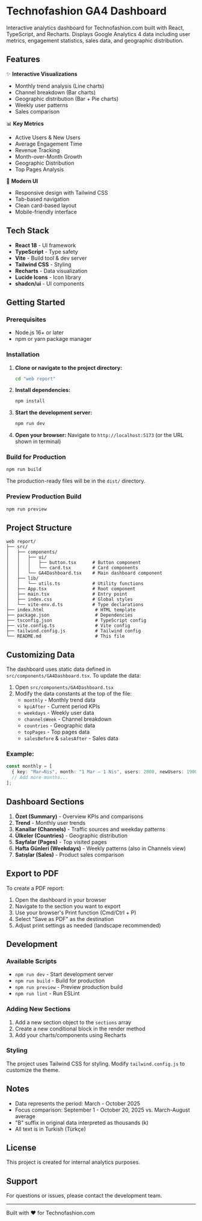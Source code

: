 # Technofashion GA4 Dashboard

Interactive analytics dashboard for Technofashion.com built with React, TypeScript, and Recharts. Displays Google Analytics 4 data including user metrics, engagement statistics, sales data, and geographic distribution.

## Features

✨ **Interactive Visualizations**
- Monthly trend analysis (Line charts)
- Channel breakdown (Bar charts)
- Geographic distribution (Bar + Pie charts)
- Weekly user patterns
- Sales comparison

📊 **Key Metrics**
- Active Users & New Users
- Average Engagement Time
- Revenue Tracking
- Month-over-Month Growth
- Geographic Distribution
- Top Pages Analysis

🎨 **Modern UI**
- Responsive design with Tailwind CSS
- Tab-based navigation
- Clean card-based layout
- Mobile-friendly interface

## Tech Stack

- **React 18** - UI framework
- **TypeScript** - Type safety
- **Vite** - Build tool & dev server
- **Tailwind CSS** - Styling
- **Recharts** - Data visualization
- **Lucide Icons** - Icon library
- **shadcn/ui** - UI components

## Getting Started

### Prerequisites

- Node.js 16+ or later
- npm or yarn package manager

### Installation

1. **Clone or navigate to the project directory:**
   ```bash
   cd "web report"
   ```

2. **Install dependencies:**
   ```bash
   npm install
   ```

3. **Start the development server:**
   ```bash
   npm run dev
   ```

4. **Open your browser:**
   Navigate to `http://localhost:5173` (or the URL shown in terminal)

### Build for Production

```bash
npm run build
```

The production-ready files will be in the `dist/` directory.

### Preview Production Build

```bash
npm run preview
```

## Project Structure

```
web report/
├── src/
│   ├── components/
│   │   ├── ui/
│   │   │   ├── button.tsx      # Button component
│   │   │   └── card.tsx        # Card components
│   │   └── GA4Dashboard.tsx    # Main dashboard component
│   ├── lib/
│   │   └── utils.ts            # Utility functions
│   ├── App.tsx                 # Root component
│   ├── main.tsx                # Entry point
│   ├── index.css               # Global styles
│   └── vite-env.d.ts           # Type declarations
├── index.html                   # HTML template
├── package.json                 # Dependencies
├── tsconfig.json                # TypeScript config
├── vite.config.ts               # Vite config
├── tailwind.config.js           # Tailwind config
└── README.md                    # This file
```

## Customizing Data

The dashboard uses static data defined in `src/components/GA4Dashboard.tsx`. To update the data:

1. Open `src/components/GA4Dashboard.tsx`
2. Modify the data constants at the top of the file:
   - `monthly` - Monthly trend data
   - `kpiAfter` - Current period KPIs
   - `weekdays` - Weekly user data
   - `channelsWeek` - Channel breakdown
   - `countries` - Geographic data
   - `topPages` - Top pages data
   - `salesBefore` & `salesAfter` - Sales data

### Example:

```typescript
const monthly = [
  { key: "Mar→Nis", month: "1 Mar – 1 Nis", users: 2000, newUsers: 1900, avg: 48 },
  // Add more months...
];
```

## Dashboard Sections

1. **Özet (Summary)** - Overview KPIs and comparisons
2. **Trend** - Monthly user trends
3. **Kanallar (Channels)** - Traffic sources and weekday patterns
4. **Ülkeler (Countries)** - Geographic distribution
5. **Sayfalar (Pages)** - Top visited pages
6. **Hafta Günleri (Weekdays)** - Weekly patterns (also in Channels view)
7. **Satışlar (Sales)** - Product sales comparison

## Export to PDF

To create a PDF report:

1. Open the dashboard in your browser
2. Navigate to the section you want to export
3. Use your browser's Print function (Cmd/Ctrl + P)
4. Select "Save as PDF" as the destination
5. Adjust print settings as needed (landscape recommended)

## Development

### Available Scripts

- `npm run dev` - Start development server
- `npm run build` - Build for production
- `npm run preview` - Preview production build
- `npm run lint` - Run ESLint

### Adding New Sections

1. Add a new section object to the `sections` array
2. Create a new conditional block in the render method
3. Add your charts/components using Recharts

### Styling

The project uses Tailwind CSS for styling. Modify `tailwind.config.js` to customize the theme.

## Notes

- Data represents the period: March - October 2025
- Focus comparison: September 1 - October 20, 2025 vs. March-August average
- "B" suffix in original data interpreted as thousands (k)
- All text is in Turkish (Türkçe)

## License

This project is created for internal analytics purposes.

## Support

For questions or issues, please contact the development team.

---

Built with ❤️ for Technofashion.com

